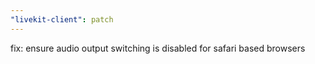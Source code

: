 ```yaml
---
"livekit-client": patch
---
```


fix: ensure audio output switching is disabled for safari based browsers

